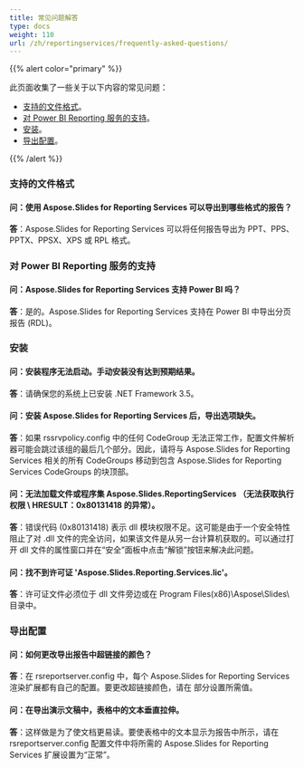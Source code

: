 ```yaml
---
title: 常见问题解答
type: docs
weight: 110
url: /zh/reportingservices/frequently-asked-questions/
---
```


{{% alert color="primary" %}} 

此页面收集了一些关于以下内容的常见问题：

- [支持的文件格式](#Supported-File-Formats)。
- [对 Power BI Reporting 服务的支持](#Support-for-Power-BI-Reporting-services)。
- [安装](#Installation)。
- [导出配置](#Export-Configuration)。

{{% /alert %}} 
### **支持的文件格式**
#### **问：使用 Aspose.Slides for Reporting Services 可以导出到哪些格式的报告？**
**答**：Aspose.Slides for Reporting Services 可以将任何报告导出为 PPT、PPS、PPTX、PPSX、XPS 或 RPL 格式。
### **对 Power BI Reporting 服务的支持**
#### **问：Aspose.Slides for Reporting Services 支持 Power BI 吗？**
**答**：是的。Aspose.Slides for Reporting Services 支持在 Power BI 中导出分页报告 (RDL)。
### **安装**
#### **问：安装程序无法启动。手动安装没有达到预期结果。**
**答**：请确保您的系统上已安装 .NET Framework 3.5。
#### **问：安装 Aspose.Slides for Reporting Services 后，导出选项缺失。**
**答**：如果 rssrvpolicy.config 中的任何 CodeGroup 无法正常工作，配置文件解析器可能会跳过该组的最后几个部分。因此，请将与 Aspose.Slides for Reporting Services 相关的所有 CodeGroups 移动到包含 Aspose.Slides for Reporting Services CodeGroups 的块顶部。
#### **问：无法加载文件或程序集 Aspose.Slides.ReportingServices （无法获取执行权限 \ HRESULT：0x80131418 的异常）。**
**答**：错误代码 (0x80131418) 表示 dll 模块权限不足。这可能是由于一个安全特性阻止了对 .dll 文件的完全访问，如果该文件是从另一台计算机获取的。可以通过打开 dll 文件的属性窗口并在“安全”面板中点击“解锁”按钮来解决此问题。
#### **问：找不到许可证 'Aspose.Slides.Reporting.Services.lic'。**
**答**：许可证文件必须位于 dll 文件旁边或在 Program Files(x86)\Aspose\Slides\ 目录中。
### **导出配置**
#### **问：如何更改导出报告中超链接的颜色？**
**答**：在 rsreportserver.config 中，每个 Aspose.Slides for Reporting Services 渲染扩展都有自己的配置。要更改超链接颜色，请在 <HyperlinkColor> 部分设置所需值。
#### **问：在导出演示文稿中，表格中的文本垂直拉伸。**
**答**：这样做是为了使文档更易读。要使表格中的文本显示为报告中所示，请在 rsreportserver.config 配置文件中将所需的 Aspose.Slides for Reporting Services 扩展设置为“正常”。